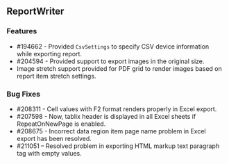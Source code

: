 ## ReportWriter

### Features

* \#194662 - Provided `CsvSettings` to specify CSV device information while exporting report.
* \#204594 - Provided support to export images in the original size.
* Image stretch support provided for PDF grid to render images based on report item stretch settings.

### Bug Fixes

* \#208311 - Cell values with F2 format renders properly in Excel export.
* \#207598 - Now, tablix header is displayed in all Excel sheets if RepeatOnNewPage is enabled.
* \#208675 - Incorrect data region item page name problem in Excel export has been resolved.
* \#211051 – Resolved problem in exporting HTML markup text paragraph tag with empty values.
